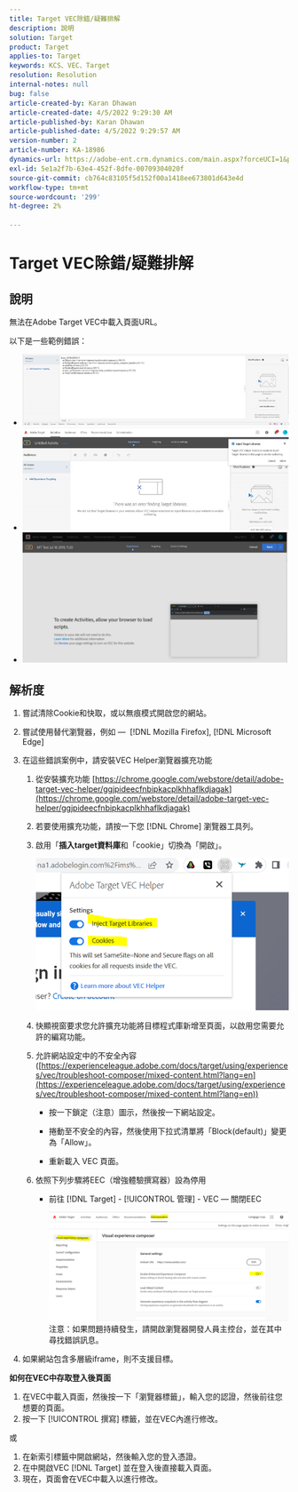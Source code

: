 ```yaml
---
title: Target VEC除錯/疑難排解
description: 說明
solution: Target
product: Target
applies-to: Target
keywords: KCS、VEC、Target
resolution: Resolution
internal-notes: null
bug: false
article-created-by: Karan Dhawan
article-created-date: 4/5/2022 9:29:30 AM
article-published-by: Karan Dhawan
article-published-date: 4/5/2022 9:29:57 AM
version-number: 2
article-number: KA-18986
dynamics-url: https://adobe-ent.crm.dynamics.com/main.aspx?forceUCI=1&pagetype=entityrecord&etn=knowledgearticle&id=ec1691de-c2b4-ec11-983f-000d3a5d0d73
exl-id: 5e1a2f7b-63e4-452f-8dfe-00709304020f
source-git-commit: cb764c83105f5d152f00a1418ee673801d643e4d
workflow-type: tm+mt
source-wordcount: '299'
ht-degree: 2%

---
```


# Target VEC除錯/疑難排解

## 說明

無法在Adobe Target VEC中載入頁面URL。

以下是一些範例錯誤：

- ![](assets/___f81691de-c2b4-ec11-983f-000d3a5d0d73___.png)
- ![](assets/___071791de-c2b4-ec11-983f-000d3a5d0d73___.png)
- ![](assets/___0a1791de-c2b4-ec11-983f-000d3a5d0d73___.png)

## 解析度

1. 嘗試清除Cookie和快取，或以無痕模式開啟您的網站。 

1. 嘗試使用替代瀏覽器，例如 —  [!DNL Mozilla Firefox], [!DNL Microsoft Edge]

1. 在這些錯誤案例中，請安裝VEC Helper瀏覽器擴充功能

   1. 從安裝擴充功能 [https://chrome.google.com/webstore/detail/adobe-target-vec-helper/ggjpideecfnbipkacplkhhaflkdjagak](https://chrome.google.com/webstore/detail/adobe-target-vec-helper/ggjpideecfnbipkacplkhhaflkdjagak)

   1. 若要使用擴充功能，請按一下您 [!DNL Chrome] 瀏覽器工具列。 

   1. 啟用「**插入target資料庫**&#x200B;和「cookie」切換為「開啟」。

      ![](assets/92bf52bf-21ab-ec11-983f-000d3a349523.png)

   1. 快顯視窗要求您允許擴充功能將目標程式庫新增至頁面，以啟用您需要允許的編寫功能。

   1. 允許網站設定中的不安全內容([https://experienceleague.adobe.com/docs/target/using/experiences/vec/troubleshoot-composer/mixed-content.html?lang=en](https://experienceleague.adobe.com/docs/target/using/experiences/vec/troubleshoot-composer/mixed-content.html?lang=en))

      - 按一下鎖定（注意）圖示，然後按一下網站設定。

      - 捲動至不安全的內容，然後使用下拉式清單將「Block(default)」變更為「Allow」。

      - 重新載入 VEC 頁面。
   1. 依照下列步驟將EEC（增強體驗撰寫器）設為停用

      - 前往 [!DNL Target] - [!UICONTROL 管理] - VEC — 關閉EEC

         ![](assets/90fdfd56-26ab-ec11-983f-000d3a349523.png)
   注意：如果問題持續發生，請開啟瀏覽器開發人員主控台，並在其中尋找錯誤訊息。

1. 如果網站包含多層級iframe，則不支援目標。 

**如何在VEC中存取登入後頁面**

1. 在VEC中載入頁面，然後按一下「瀏覽器標籤」，輸入您的認證，然後前往您想要的頁面。 
1. 按一下 [!UICONTROL 撰寫] 標籤，並在VEC內進行修改。 

或

1. 在新索引標籤中開啟網站，然後輸入您的登入憑證。
1. 在中開啟VEC [!DNL Target] 並在登入後直接載入頁面。 
1. 現在，頁面會在VEC中載入以進行修改。
